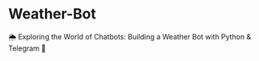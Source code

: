 # Weather-Bot
🌦️ Exploring the World of Chatbots: Building a Weather Bot with Python &amp; Telegram 🤖
